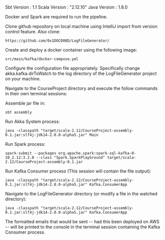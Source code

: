 Sbt Version : 1.1 Scala Version : "2.12.10" Java Version : 1.8.0

Docker and Spark are required to run the pipeline.

Clone github repository on local machine using IntelliJ import from version control feature. Also clone: 

    https://github.com/0x1DOCD00D/LogFileGenerator/


Create and deploy a docker container using the following image:

    src/main/kafka/docker-compose.yml

Configure the configuration file appropriately. Specifically change akka.kafka.dirToWatch to the log directory
of the LogFileGenerator project on your machine.

Navigate to the CourseProject directory and execute the follow commands in their own terminal sessions:

Assemble jar file in:

    sbt assembly

Run Akka System process:

    java -classpath "target/scala-2.12/CourseProject-assembly-0.1.jar:slf4j-jdk14-2.0.0-alpha5.jar" Main

Run Spark process:

    spark-submit --packages org.apache.spark:spark-sql-kafka-0-10_2.12:3.2.0 --class "Spark.SparkPlayGround" target/scala-2.12/CourseProject-assembly-0.1.jar

Run Kafka Consumer process (This session will contain the file output):

    java -classpath "target/scala-2.12/CourseProject-assembly-0.1.jar:slf4j-jdk14-2.0.0-alpha5.jar" Kafka.ConsumerApp


Navigate to the LogFileGenerator directory (or modify a file in the watched directory):

    java -classpath "target/scala-2.12/CourseProject-assembly-0.1.jar:slf4j-jdk14-2.0.0-alpha5.jar" Kafka.ConsumerApp

The formatted emails that would be sent -- had this been deployed on AWS -- will be printed to the console
in the terminal session containing the Kafka Consumer process.


    


